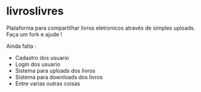 # livroslivres
Plataforma para compartilhar livros eletronicos através de simples uploads.
Faça um fork e ajude !

Ainda falta :
- Cadastro dos usuario
- Login dos usuario
- Sistema para uploads dos livros
- Sistema para downloads dos livros
- Entre varias outras coisas 
